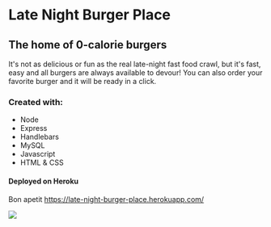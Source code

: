 # Late Night Burger Place 

##  The home of 0-calorie burgers 

It's not as delicious or fun as the real late-night fast food crawl, but it's fast, easy and all burgers are always available to devour! You can also order your favorite burger and it will be ready in a click.  

### Created with:

- Node
- Express
- Handlebars
- MySQL
- Javascript
- HTML & CSS

#### Deployed on Heroku

Bon apetit https://late-night-burger-place.herokuapp.com/

![](https://github.com/marinemekhakyan/eat-da-burger/blob/master/public/assets/img/readme-screenshot.gif?raw=true)

